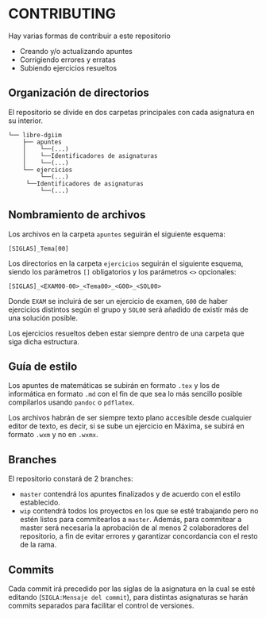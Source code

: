 # CONTRIBUTING
Hay varias formas de contribuir a este repositorio
- Creando y/o actualizando apuntes
- Corrigiendo errores y erratas
- Subiendo ejercicios resueltos

## Organización de directorios
El repositorio se divide en dos carpetas principales con cada asignatura
en su interior.
```
└── libre-dgiim
    ├── apuntes
    │	 └──(...)
    │    └──Identificadores de asignaturas
    │	 └──(...)
    └── ejercicios
    	 └──(...)
	 └──Identificadores de asignaturas
    	 └──(...)
```

## Nombramiento de archivos
Los archivos en la carpeta `apuntes` seguirán el siguiente esquema:
```
[SIGLAS]_Tema[00]
```
Los directorios en la carpeta `ejercicios` seguirán el siguiente esquema,
siendo los parámetros `[]` obligatorios y los parámetros `<>` opcionales:
```
[SIGLAS]_<EXAM00-00>_<Tema00>_<G00>_<SOL00>
```
Donde `EXAM` se incluirá de ser un ejercicio de examen, `G00` de haber
ejercicios distintos según el grupo y `SOL00` será añadido de existir
más de una solución posible.

Los ejercicios resueltos deben estar siempre dentro de una carpeta que
siga dicha estructura.

## Guía de estilo
Los apuntes de matemáticas se subirán en formato `.tex` y los de
informática en formato `.md` con el fin de que sea lo más sencillo
posible compilarlos usando `pandoc` o `pdflatex`.

Los archivos habrán de ser siempre texto plano accesible desde cualquier
editor de texto, es decir, si se sube un ejercicio en Máxima, se subirá
en formato `.wxm` y no en `.wxmx`.

## Branches
El repositorio constará de 2 branches:
- `master` contendrá los apuntes finalizados y de acuerdo con el estilo
establecido.
- `wip` contendrá todos los proyectos en los que se esté trabajando pero
no estén listos para commitearlos a `master`.
Además, para commitear a master será necesaria la aprobación de al menos
2 colaboradores del repositorio, a fin de evitar errores y garantizar
concordancia con el resto de la rama.

## Commits
Cada commit irá precedido por las siglas de la asignatura en la cual se
esté editando (`SIGLA:Mensaje del commit`), para distintas asignaturas
se harán commits separados para facilitar el control de versiones.
